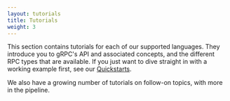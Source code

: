```yaml
---
layout: tutorials
title: Tutorials
weight: 3
---
```


This section contains tutorials for each of our supported languages. They
introduce you to gRPC's API and associated concepts, and the different RPC types
that are available. If you just want to dive straight in with a working example
first, see our [Quickstarts](/docs/quickstart).

We also have a growing number of tutorials on follow-on topics, with more in the
pipeline.
